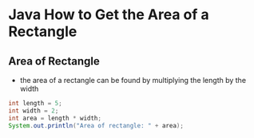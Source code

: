 # Java How to Get the Area of a Rectangle

## Area of Rectangle

- the area of a rectangle can be found by multiplying the length by the width

```java
int length = 5; 
int width = 2; 
int area = length * width; 
System.out.println("Area of rectangle: " + area); 
```